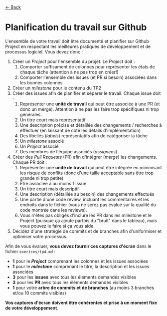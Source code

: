 [← Back](../README.md)

# Planification du travail sur Github

L'ensemble de votre travail doit être documenté et planifier sur Github Project en respectant les meilleures pratiques de développement et de processus logiciel. Vous devez donc :

1. Créer un *Project* pour l'ensemble du projet. Le *Project* doit :
    1. Comporter suffisament de colonnes pour représenter les états de chaque tâche (attention à ne pas trop en créer!)
    2. Comporter l'ensemble des issues (et PR si besoin) associées dans les bonnes colonnes
2. Créer un *milestone* pour le contenu du TP2
3. Créer des issues afin de planifier et séparer le travail. Chaque issue doit :
    1. Représenter une **unité de travail** qui peut être associée à une PR (et donc un merge). Attention à ne pas les faire trop spécifiques ni trop générales.
    2. Un titre court mais représentatif
    3. Une description précise et détaillée des changements / recherches à effectuer (en laissant de côté les détails d'implémentation)
    4. Des libellés (*labels*) représentatifs afin de catégoriser la tâche
    5. Un *milestone* associé
    6. Un *Project* associé
    7. Des membres de l'équipe associés (*assignees*)
4. Créer des *Pull Requests* (PR) afin d'intégrer (*merge*) les changements. Chaque PR doit :
    1. Représenter une **unité de travail** qui peut être intégrée en minimisant les risque de conflits (donc d'une taille acceptable sans être trop grande ni trop petite)
    2. Être associée à au moins 1 issue
    3. Un titre court mais descriptif
    4. Une description (détaillée au besoin) des changements effectués
    5. Une partie d'une code review, incluant les commentaires et les endroits dans le fichier (vous ne serez pas évalué sur la qualité du code montrée dans les reviews).
    6. Vous n'êtes pas obligés d'inclure les PR dans les milestone et le Project (puisque ça ajoute parfois du "bruit" dans le tableau), mais vous pouvez le faire si ça vous aide. 
5. Décidez d'une stratégie de commits et de branches afin d'uniformiser et optimiser votre processus.

Afin de vous évaluer, **vous devez fournir ces captures d'écran** dans le fichier `exerices/tp4.md` :

- **1** pour le ***Project*** comprenant les colonnes et les issues associées
- **1** pour le ***milestone*** comprenant le titre, la description et les issues associées
- **3** pour les **issues** avec tous les éléments demandés visibles
- **3** pour les **PR** avec tous les éléments demandés visibles
- **1** pour votre **arbre de commits et de branches** (au moins 3 branches et/ou 10 commits visibles)

**Vos captures d'écran doivent être cohérentes et prise à un moment fixe de votre développement**.
